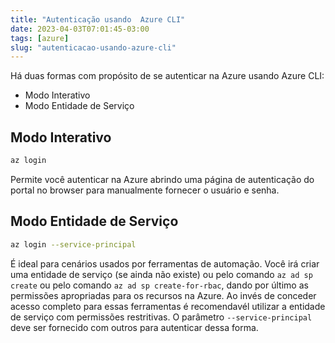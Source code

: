 ```yaml
---
title: "Autenticação usando  Azure CLI"
date: 2023-04-03T07:01:45-03:00
tags: [azure]
slug: "autenticacao-usando-azure-cli"
---
```


Há duas formas com propósito de se autenticar na Azure usando Azure CLI:

- Modo Interativo
- Modo Entidade de Serviço

## Modo Interativo

```sh
az login
```

Permite você autenticar na Azure abrindo uma página de autenticação do portal no browser para manualmente fornecer o usuário e senha.

## Modo Entidade de Serviço

```sh
az login --service-principal
```

É ideal para cenários usados por ferramentas de automação. Você irá criar uma entidade de serviço (se ainda não existe) ou pelo comando `az ad sp create` ou pelo comando `az ad sp create-for-rbac`, dando por último as permissões apropriadas para os recursos na Azure.
Ao invés de conceder acesso completo para essas ferramentas é recomendavél utilizar a entidade de serviço com permissões restritivas.
O parâmetro `--service-principal` deve ser fornecido com outros para autenticar dessa forma.